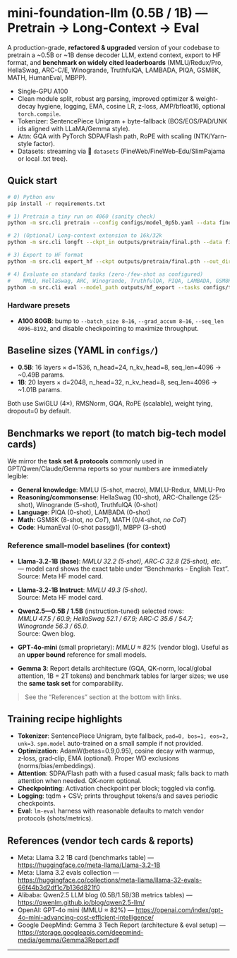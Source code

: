 # mini-foundation-llm (0.5B / 1B) — Pretrain → Long-Context → Eval

A production-grade, **refactored & upgraded** version of your codebase to pretrain a ~0.5B or ~1B dense decoder LLM, extend context, export to HF format, and **benchmark on widely cited leaderboards** (MMLU/Redux/Pro, HellaSwag, ARC-C/E, Winogrande, TruthfulQA, LAMBADA, PIQA, GSM8K, MATH, HumanEval, MBPP).

- Single-GPU A100 
- Clean module split, robust arg parsing, improved optimizer & weight-decay hygiene, logging, EMA, cosine LR, z-loss, AMP/bfloat16, optional `torch.compile`.
- Tokenizer: SentencePiece Unigram + byte-fallback (BOS/EOS/PAD/UNK ids aligned with LLaMA/Gemma style).
- Attn: GQA with PyTorch SDPA/Flash path, RoPE with scaling (NTK/Yarn-style factor).
- Datasets: streaming via 🤗 `datasets` (FineWeb/FineWeb-Edu/SlimPajama or local .txt tree).


## Quick start

```bash
# 0) Python env
pip install -r requirements.txt

# 1) Pretrain a tiny run on 4060 (sanity check)
python -m src.cli pretrain --config configs/model_0p5b.yaml --data fineweb   --tokens 200_000_000 --batch_size 1 --grad_accum 32 --amp --bf16 --compile

# 2) (Optional) Long-context extension to 16k/32k
python -m src.cli longft --ckpt_in outputs/pretrain/final.pth --data fineweb   --seq_len 16384 --batch_size 1 --grad_accum 16 --amp --bf16

# 3) Export to HF format
python -m src.cli export_hf --ckpt outputs/pretrain/final.pth --out_dir outputs/hf_export

# 4) Evaluate on standard tasks (zero-/few-shot as configured)
#    MMLU, HellaSwag, ARC, Winogrande, TruthfulQA, PIQA, LAMBADA, GSM8K, MATH, HumanEval, MBPP
python -m src.cli eval --model_path outputs/hf_export --tasks configs/tasks.txt --limit 0
```

### Hardware presets

- **A100 80GB**: bump to `--batch_size 8–16`, `--grad_accum 8–16`, `--seq_len 4096–8192`, and disable checkpointing to maximize throughput.

## Baseline sizes (YAML in `configs/`)

- **0.5B**: 16 layers × d=1536, n_head=24, n_kv_head=8, seq_len=4096 → ~0.49B params.
- **1B**: 20 layers × d=2048, n_head=32, n_kv_head=8, seq_len=4096 → ~1.01B params.

Both use SwiGLU (4×), RMSNorm, GQA, RoPE (scalable), weight tying, dropout=0 by default.

## Benchmarks we report (to match big-tech model cards)

We mirror the **task set & protocols** commonly used in GPT/Qwen/Claude/Gemma reports so your numbers are immediately legible:

- **General knowledge**: MMLU (5-shot, macro), MMLU-Redux, MMLU-Pro
- **Reasoning/commonsense**: HellaSwag (10-shot), ARC-Challenge (25-shot), Winogrande (5-shot), TruthfulQA (0-shot)
- **Language**: PIQA (0-shot), LAMBADA (0-shot)
- **Math**: GSM8K (8-shot, *no CoT*), MATH (0/4-shot, *no CoT*)
- **Code**: HumanEval (0-shot pass@1), MBPP (3-shot)

### Reference small-model baselines (for context)

- **Llama‑3.2‑1B (base)**: *MMLU 32.2 (5‑shot), ARC‑C 32.8 (25‑shot), etc.* — model card shows the exact table under “Benchmarks - English Text”.  
  Source: Meta HF model card.  
- **Llama‑3.2‑1B Instruct**: *MMLU 49.3 (5‑shot)*.  
  Source: Meta HF model card.

- **Qwen2.5—0.5B / 1.5B** (instruction-tuned) selected rows:  
  *MMLU 47.5 / 60.9; HellaSwag 52.1 / 67.9; ARC‑C 35.6 / 54.7; Winogrande 56.3 / 65.0.*  
  Source: Qwen blog.

- **GPT‑4o‑mini** (small proprietary): *MMLU ≈ 82%* (vendor blog). Useful as an **upper bound** reference for small models.

- **Gemma 3**: Report details architecture (GQA, QK‑norm, local/global attention, 1B = 2T tokens) and benchmark tables for larger sizes; we use the **same task set** for comparability.

> See the “References” section at the bottom with links.

## Training recipe highlights

- **Tokenizer**: SentencePiece Unigram, byte fallback, `pad=0, bos=1, eos=2, unk=3`. `spm.model` auto-trained on a small sample if not provided.
- **Optimization**: AdamW(betas=0.9,0.95), cosine decay with warmup, z‑loss, grad‑clip, EMA (optional). Proper WD exclusions (norms/bias/embeddings).
- **Attention**: SDPA/Flash path with a fused casual mask; falls back to math attention when needed. QK‑norm optional.
- **Checkpointing**: Activation checkpoint per block; toggled via config.
- **Logging**: tqdm + CSV; prints throughput tokens/s and saves periodic checkpoints.
- **Eval**: `lm-eval` harness with reasonable defaults to match vendor protocols (shots/metrics).


## References (vendor tech cards & reports)

- Meta: Llama 3.2 1B card (benchmarks table) — https://huggingface.co/meta-llama/Llama-3.2-1B  
- Meta: Llama 3.2 evals collection — https://huggingface.co/collections/meta-llama/llama-32-evals-66f44b3d2df1c7b136d821f0  
- Alibaba: Qwen2.5 LLM blog (0.5B/1.5B/3B metrics tables) — https://qwenlm.github.io/blog/qwen2.5-llm/  
- OpenAI: GPT‑4o mini (MMLU ≈ 82%) — https://openai.com/index/gpt-4o-mini-advancing-cost-efficient-intelligence/  
- Google DeepMind: Gemma 3 Tech Report (architecture & eval setup) — https://storage.googleapis.com/deepmind-media/gemma/Gemma3Report.pdf

---

